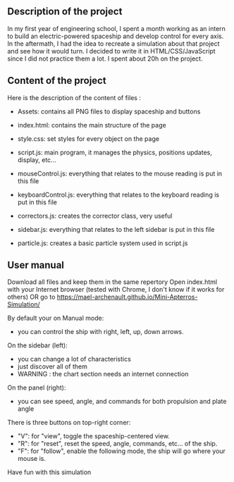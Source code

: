 ## Description of the project

In my first year of engineering school, I spent a month working as an intern to build an electric-powered spaceship and develop control for every axis. In the aftermath, I had the idea to recreate a simulation about that project and see how it would turn. I decided to write it in HTML/CSS/JavaScript since I did not practice them a lot. I spent about 20h on the project.

## Content of the project

Here is the description of the content of files :

- Assets: contains all PNG files to display spaceship and buttons

- index.html: contains the main structure of the page

- style.css: set styles for every object on the page

- script.js: main program, it manages the physics, positions updates, display, etc...

- mouseControl.js: everything that relates to the mouse reading is put in this file

- keyboardControl.js: everything that relates to the keyboard reading is put in this file

- correctors.js: creates the corrector class, very useful

- sidebar.js: everything that relates to the left sidebar is put in this file

- particle.js: creates a basic particle system used in script.js

## User manual

Download all files and keep them in the same repertory 
Open index.html with your Internet browser (tested with Chrome, I don't know if it works for others)
OR 
go to https://mael-archenault.github.io/Mini-Apterros-Simulation/

By default your on Manual mode:
  - you can control the ship with right, left, up, down arrows.

On the sidebar (left):
  - you can change a lot of characteristics
  - just discover all of them
  - WARNING : the chart section needs an internet connection

On the panel (right):
  - you can see speed, angle, and commands for both propulsion and plate angle

There is three buttons on top-right corner:
  - "V": for "view", toggle the spaceship-centered view.
  - "R": for "reset", reset the speed, angle, commands, etc... of the ship.
  - "F": for "follow", enable the following mode, the ship will go where your mouse is.

Have fun with this simulation
